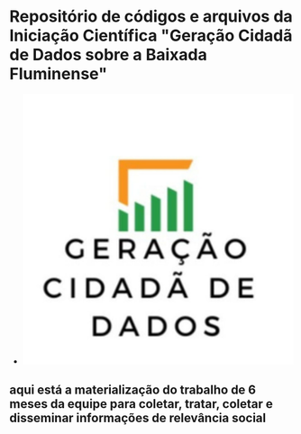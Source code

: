 #  Repositório de códigos e arquivos da Iniciação Científica "Geração Cidadã de Dados sobre a Baixada Fluminense"
 - ![Projeto](logo.png)
## aqui está a materialização do trabalho de 6 meses da equipe para coletar, tratar, coletar e disseminar informações de relevância social

 
 
